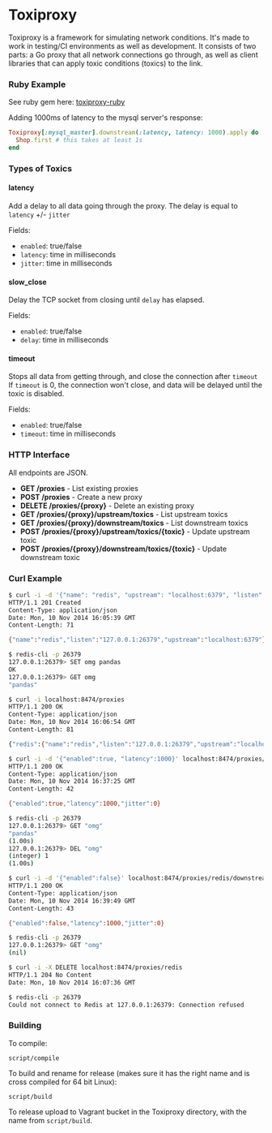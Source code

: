 # Toxiproxy

Toxiproxy is a framework for simulating network conditions. It's made to work in
testing/CI environments as well as development. It consists of two parts: a Go
proxy that all network connections go through, as well as client libraries that
can apply toxic conditions (toxics) to the link.

### Ruby Example
See ruby gem here: [toxiproxy-ruby](https://github.com/Shopify/toxiproxy-ruby)

Adding 1000ms of latency to the mysql server's response:
```ruby
Toxiproxy[:mysql_master].downstream(:latency, latency: 1000).apply do
  Shop.first # this takes at least 1s
end
```

### Types of Toxics

#### latency

Add a delay to all data going through the proxy. The delay is equal to `latency` +/- `jitter`

Fields:
 - `enabled`: true/false
 - `latency`: time in milliseconds
 - `jitter`: time in milliseconds

#### slow_close

Delay the TCP socket from closing until `delay` has elapsed.

Fields:
 - `enabled`: true/false
 - `delay`: time in milliseconds

#### timeout

Stops all data from getting through, and close the connection after `timeout`
If `timeout` is 0, the connection won't close, and data will be delayed until the toxic is disabled.

Fields:
 - `enabled`: true/false
 - `timeout`: time in milliseconds

### HTTP Interface

All endpoints are JSON.

 - **GET /proxies** - List existing proxies
 - **POST /proxies** - Create a new proxy
 - **DELETE /proxies/{proxy}** - Delete an existing proxy
 - **GET /proxies/{proxy}/upstream/toxics** - List upstream toxics
 - **GET /proxies/{proxy}/downstream/toxics** - List downstream toxics
 - **POST /proxies/{proxy}/upstream/toxics/{toxic}** - Update upstream toxic
 - **POST /proxies/{proxy}/downstream/toxics/{toxic}** - Update downstream toxic

### Curl Example
```bash
$ curl -i -d '{"name": "redis", "upstream": "localhost:6379", "listen": "localhost:26379"}' localhost:8474/proxies
HTTP/1.1 201 Created
Content-Type: application/json
Date: Mon, 10 Nov 2014 16:05:39 GMT
Content-Length: 71

{"name":"redis","listen":"127.0.0.1:26379","upstream":"localhost:6379"}
```
```bash
$ redis-cli -p 26379
127.0.0.1:26379> SET omg pandas
OK
127.0.0.1:26379> GET omg
"pandas"
```
```bash
$ curl -i localhost:8474/proxies
HTTP/1.1 200 OK
Content-Type: application/json
Date: Mon, 10 Nov 2014 16:06:54 GMT
Content-Length: 81

{"redis":{"name":"redis","listen":"127.0.0.1:26379","upstream":"localhost:6379"}}
```
```bash
$ curl -i -d '{"enabled":true, "latency":1000}' localhost:8474/proxies/redis/downstream/toxics/latency
HTTP/1.1 200 OK
Content-Type: application/json
Date: Mon, 10 Nov 2014 16:37:25 GMT
Content-Length: 42

{"enabled":true,"latency":1000,"jitter":0}
```
```bash
$ redis-cli -p 26379
127.0.0.1:26379> GET "omg"
"pandas"
(1.00s)
127.0.0.1:26379> DEL "omg"
(integer) 1
(1.00s)
```
```bash
$ curl -i -d '{"enabled":false}' localhost:8474/proxies/redis/downstream/toxics/latency
HTTP/1.1 200 OK
Content-Type: application/json
Date: Mon, 10 Nov 2014 16:39:49 GMT
Content-Length: 43

{"enabled":false,"latency":1000,"jitter":0}
```
```bash
$ redis-cli -p 26379
127.0.0.1:26379> GET "omg"
(nil)
```
```bash
$ curl -i -X DELETE localhost:8474/proxies/redis
HTTP/1.1 204 No Content
Date: Mon, 10 Nov 2014 16:07:36 GMT
```
```bash
$ redis-cli -p 26379
Could not connect to Redis at 127.0.0.1:26379: Connection refused
```

### Building

To compile:

`script/compile`

To build and rename for release (makes sure it has the right name and is cross
compiled for 64 bit Linux):

`script/build`

To release upload to Vagrant bucket in the Toxiproxy directory, with the name
from `script/build`.
